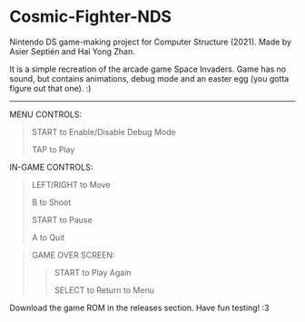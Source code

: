 # Cosmic-Fighter-NDS
Nintendo DS game-making project for Computer Structure (2021). Made by Asier Septién and Hai Yong Zhan.

It is a simple recreation of the arcade game Space Invaders.
Game has no sound, but contains animations, debug mode and an easter egg (you gotta figure out that one). :)

-----------------

MENU CONTROLS:

> START to Enable/Disable Debug Mode
> 
> TAP to Play


IN-GAME CONTROLS:

> LEFT/RIGHT to Move
> 
> B to Shoot
> 
> START to Pause
> 
> A to Quit

> GAME OVER SCREEN:
> >
> > START to Play Again
> >
> > SELECT to Return to Menu


Download the game ROM in the releases section. Have fun testing! :3
